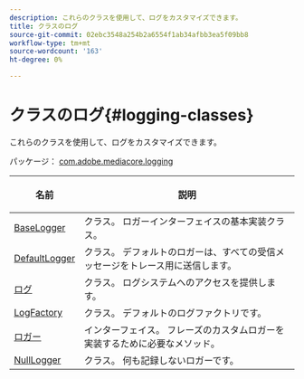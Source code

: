 ```yaml
---
description: これらのクラスを使用して、ログをカスタマイズできます。
title: クラスのログ
source-git-commit: 02ebc3548a254b2a6554f1ab34afbb3ea5f09bb8
workflow-type: tm+mt
source-wordcount: '163'
ht-degree: 0%

---
```


# クラスのログ{#logging-classes}

これらのクラスを使用して、ログをカスタマイズできます。

パッケージ： [com.adobe.mediacore.logging](https://help.adobe.com/en_US/primetime/api/psdk/asdoc-dhls_1.4/com/adobe/mediacore/logging/package-detail.html)

<table frame="all" colsep="1" rowsep="1" id="table_389797D3CEF14EA2862E0B20C6E6CC41"> 
 <thead> 
  <tr rowsep="1"> 
   <th colname="1" class="entry"> <p>名前 </p> </th> 
   <th colname="2" class="entry"> <p>説明 </p> </th> 
  </tr> 
 </thead>
 <tbody> 
  <tr rowsep="1"> 
   <td colname="1"><span class="codeph"><a href="https://help.adobe.com/en_US/primetime/api/psdk/asdoc-dhls_1.4/com/adobe/mediacore/logging/BaseLogger.html" format="html" scope="external"> BaseLogger</a></span> </td> 
   <td colname="2"> クラス。 ロガーインターフェイスの基本実装クラス。 </td> 
  </tr> 
  <tr rowsep="1"> 
   <td colname="1"><span class="codeph"><a href="https://help.adobe.com/en_US/primetime/api/psdk/asdoc-dhls_1.4/com/adobe/mediacore/logging/DefaultLogger.html" format="html" scope="external"> DefaultLogger</a></span> </td> 
   <td colname="2"> クラス。 デフォルトのロガーは、すべての受信メッセージをトレース用に送信します。 </td> 
  </tr> 
  <tr rowsep="1"> 
   <td colname="1"><span class="codeph"><a href="https://help.adobe.com/en_US/primetime/api/psdk/asdoc-dhls_1.4/com/adobe/mediacore/logging/Log.html" format="html" scope="external"> ログ</a></span> </td> 
   <td colname="2"> クラス。 ログシステムへのアクセスを提供します。 </td> 
  </tr> 
  <tr rowsep="1"> 
   <td colname="1"><span class="codeph"><a href="https://help.adobe.com/en_US/primetime/api/psdk/asdoc-dhls_1.4/com/adobe/mediacore/logging/LogFactory.html" format="html" scope="external"> LogFactory</a></span> </td> 
   <td colname="2"> クラス。 デフォルトのログファクトリです。</td> 
  </tr> 
  <tr rowsep="1"> 
   <td colname="1"><span class="codeph"><a href="https://help.adobe.com/en_US/primetime/api/psdk/asdoc-dhls_1.4/com/adobe/mediacore/logging/Logger.html" format="html" scope="external"> ロガー</a></span> </td> 
   <td colname="2">インターフェイス。 フレーズのカスタムロガーを実装するために必要なメソッド。 </td> 
  </tr> 
  <tr rowsep="0"> 
   <td colname="1"><span class="codeph"><a href="https://help.adobe.com/en_US/primetime/api/psdk/asdoc-dhls_1.4/com/adobe/mediacore/logging/NullLogger.html" format="html" scope="external"> NullLogger</a></span> </td> 
   <td colname="2"> クラス。 何も記録しないロガーです。</td> 
  </tr> 
 </tbody> 
</table>
